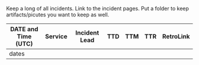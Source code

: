 Keep a long of all incidents. Link to the incident pages. Put a folder to keep artifacts/picutes you want to keep as well.

|DATE and Time (UTC) | Service | Incident Lead | TTD | TTM  | TTR | RetroLink |
|--------------------|---------|---------------|-----|------|-----|-----------|
| dates              |         |               |     |      |     |           |
